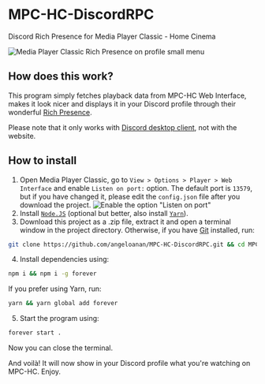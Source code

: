 # MPC-HC-DiscordRPC
Discord Rich Presence for Media Player Classic - Home Cinema

![Media Player Classic Rich Presence on profile small menu](https://cdn.discordapp.com/attachments/416273308540207116/428741647153758210/unknown.png)

## How does this work?
This program simply fetches playback data from MPC-HC Web Interface, makes it look nicer and displays it in your Discord profile through their wonderful [Rich Presence](https://discordapp.com/rich-presence). 

Please note that it only works with [Discord desktop client](https://discordapp.com/download), not with the website.

## How to install
1. Open Media Player Classic, go to `View > Options > Player > Web Interface` and enable `Listen on port:` option. The default port is `13579`, but if you have changed it, please edit the `config.json` file after you download the project.
![Enable the option "Listen on port"](https://cdn.discordapp.com/attachments/416273308540207116/428748994307424256/unknown.png)
2. Install [`Node.JS`](https://nodejs.org/en/download/current/) (optional but better, also install [`Yarn`](https://yarnpkg.com/pt-BR/docs/install)).
3. Download this project as a .zip file, extract it and open a terminal window in the project directory. Otherwise, if you have [Git](https://git-scm.com/) installed, run:

```sh
git clone https://github.com/angeloanan/MPC-HC-DiscordRPC.git && cd MPC-HC-DiscordRPC
```

4. Install dependencies using: 
```sh
npm i && npm i -g forever
``` 

If you prefer using Yarn, run:

```sh
yarn && yarn global add forever
```

5. Start the program using: 
```sh
forever start .
``` 
Now you can close the terminal.

And voilà! It will now show in your Discord profile what you're watching on MPC-HC. Enjoy.
